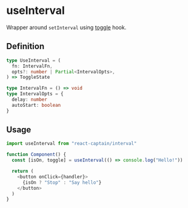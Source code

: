 # useInterval

Wrapper around `setInterval` using
[toggle](https://github.com/soywod/react-captain/tree/master/src/toggle) hook.

## Definition

```typescript
type UseInterval = (
  fn: IntervalFn,
  opts?: number | Partial<IntervalOpts>,
) => ToggleState

type IntervalFn = () => void
type IntervalOpts = {
  delay: number
  autoStart: boolean
}
```

## Usage

```typescript
import useInterval from "react-captain/interval"

function Component() {
  const [isOn, toggle] = useInterval(() => console.log("Hello!"))

  return (
    <button onClick={handler}>
      {isOn ? "Stop" : "Say hello"}
    </button>
  )
}
```
